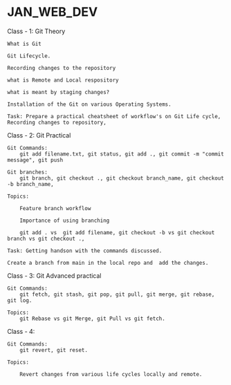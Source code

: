# JAN_WEB_DEV

Class - 1: Git Theory

    What is Git

    Git Lifecycle.

    Recording changes to the repository

    what is Remote and Local respository

    what is meant by staging changes?

    Installation of the Git on various Operating Systems.

    Task: Prepare a practical cheatsheet of workflow's on Git Life cycle, Recording changes to repository,

Class - 2: Git Practical

    Git Commands:
        git add filename.txt, git status, git add ., git commit -m "commit message", git push

    Git branches:
        git branch, git checkout ., git checkout branch_name, git checkout -b branch_name,

    Topics:

        Feature branch workflow

        Importance of using branching

        git add . vs  git add filename, git checkout -b vs git checkout branch vs git checkout .,

    Task: Getting handson with the commands discussed.

    Create a branch from main in the local repo and  add the changes.

Class - 3: Git Advanced practical

    Git Commands:
        git fetch, git stash, git pop, git pull, git merge, git rebase, git log.

    Topics:
        git Rebase vs git Merge, git Pull vs git fetch.

Class - 4:

    Git Commands:
        git revert, git reset.

    Topics:

        Revert changes from various life cycles locally and remote.
